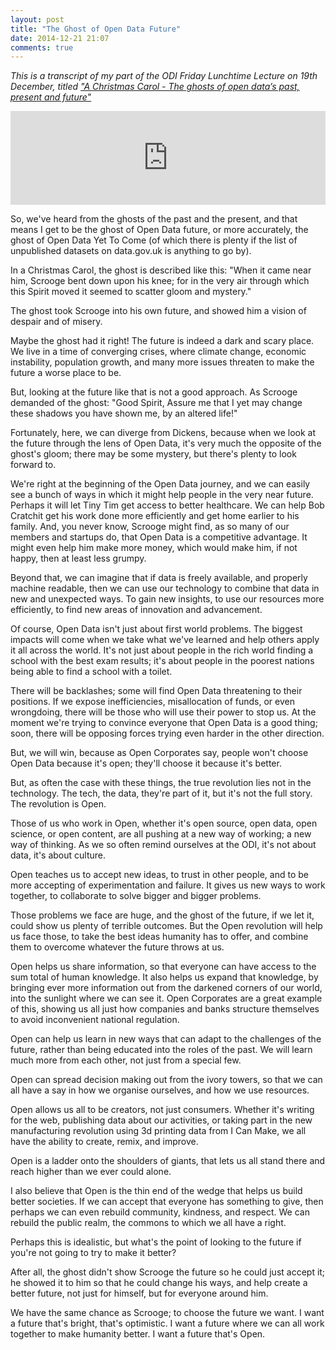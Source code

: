 ```yaml
---
layout: post
title: "The Ghost of Open Data Future"
date: 2014-12-21 21:07
comments: true
---
```


*This is a transcript of my part of the ODI Friday Lunchtime Lecture on 19th December, titled ["A Christmas Carol - The ghosts of open data’s past, present and future"](http://theodi.org/lunchtime-lectures/friday-lunchtime-lecture-a-christmas-carol-the-ghosts-of-open-datas-past-present-and-future)*

<iframe width="100%" height="150" scrolling="no" frameborder="no" src="https://w.soundcloud.com/player/?url=https%3A//api.soundcloud.com/tracks/182268251&amp;auto_play=false&amp;hide_related=false&amp;show_comments=true&amp;show_user=true&amp;show_reposts=false&amp;visual=true"></iframe>

So, we've heard from the ghosts of the past and the present, and that means I get to be the ghost of Open Data future, or more accurately, the ghost of Open Data Yet To Come (of which there is plenty if the list of unpublished datasets on data.gov.uk is anything to go by).

In a Christmas Carol, the ghost is described like this: "When it came near him, Scrooge bent down upon his knee; for in the very air through which this Spirit moved it seemed to scatter gloom and mystery."

The ghost took Scrooge into his own future, and showed him a vision of despair and of misery.

Maybe the ghost had it right! The future is indeed a dark and scary place. We live in a time of converging crises, where climate change, economic instability, population growth, and many more issues threaten to make the future a worse place to be.

But, looking at the future like that is not a good approach. As Scrooge demanded of the ghost: "Good Spirit, Assure me that I yet may change these shadows you have shown me, by an altered life!"

Fortunately, here, we can diverge from Dickens, because when we look at the future through the lens of Open Data, it's very much the opposite of the ghost's gloom; there may be some mystery, but there's plenty to look forward to.

We're right at the beginning of the Open Data journey, and we can easily see a bunch of ways in which it might help people in the very near future. Perhaps it will let Tiny Tim get access to better healthcare. We can help Bob Cratchit get his work done more efficiently and get home earlier to his family. And, you never know, Scrooge might find, as so many of our members and startups do, that Open Data is a competitive advantage. It might even help him make more money, which would make him, if not happy, then at least less grumpy.

Beyond that, we can imagine that if data is freely available, and properly machine readable, then we can use our technology to combine that data in new and unexpected ways. To gain new insights, to use our resources more efficiently, to find new areas of innovation and advancement.

Of course, Open Data isn't just about first world problems. The biggest impacts will come when we take what we've learned and help others apply it all across the world. It's not just about people in the rich world finding a school with the best exam results; it's about people in the poorest nations being able to find a school with a toilet.

There will be backlashes; some will find Open Data threatening to their positions. If we expose inefficiencies, misallocation of funds, or even wrongdoing, there will be those who will use their power to stop us. At the moment we're trying to convince everyone that Open Data is a good thing; soon, there will be opposing forces trying even harder in the other direction.

But, we will win, because as Open Corporates say, people won't choose Open Data because it's open; they'll choose it because it's better.

But, as often the case with these things, the true revolution lies not in the technology. The tech, the data, they're part of it, but it's not the full story. The revolution is Open.

Those of us who work in Open, whether it's open source, open data, open science, or open content, are all pushing at a new way of working; a new way of thinking. As we so often remind ourselves at the ODI, it's not about data, it's about culture.

Open teaches us to accept new ideas, to trust in other people, and to be more accepting of experimentation and failure. It gives us new ways to work together, to collaborate to solve bigger and bigger problems.

Those problems we face are huge, and the ghost of the future, if we let it, could show us plenty of terrible outcomes. But the Open revolution will help us face those, to take the best ideas humanity has to offer, and combine them to overcome whatever the future throws at us.

Open helps us share information, so that everyone can have access to the sum total of human knowledge. It also helps us expand that knowledge, by bringing ever more information out from the darkened corners of our world, into the sunlight where we can see it. Open Corporates are a great example of this, showing us all just how companies and banks structure themselves to avoid inconvenient national regulation.

Open can help us learn in new ways that can adapt to the challenges of the future, rather than being educated into the roles of the past. We will learn much more from each other, not just from a special few.

Open can spread decision making out from the ivory towers, so that we can all have a say in how we organise ourselves, and how we use resources.

Open allows us all to be creators, not just consumers. Whether it's writing for the web, publishing data about our activities, or taking part in the new manufacturing revolution using 3d printing data from I Can Make, we all have the ability to create, remix, and improve.

Open is a ladder onto the shoulders of giants, that lets us all stand there and reach higher than we ever could alone.

I also believe that Open is the thin end of the wedge that helps us build better societies. If we can accept that everyone has something to give, then perhaps we can even rebuild community, kindness, and respect. We can rebuild the public realm, the commons to which we all have a right.

Perhaps this is idealistic, but what's the point of looking to the future if you're not going to try to make it better?

After all, the ghost didn't show Scrooge the future so he could just accept it; he showed it to him so that he could change his ways, and help create a better future, not just for himself, but for everyone around him.

We have the same chance as Scrooge; to choose the future we want. I want a future that's bright, that's optimistic. I want a future where we can all work together to make humanity better. I want a future that's Open.